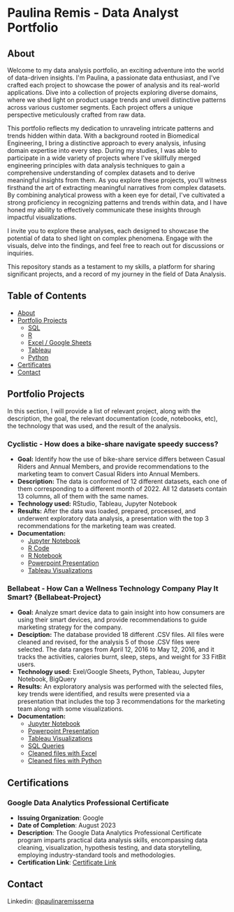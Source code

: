 # Paulina Remis - Data Analyst Portfolio

## About

Welcome to my data analysis portfolio, an exciting adventure into the world of data-driven insights. I'm Paulina, a passionate data enthusiast, and I've  crafted each project to showcase the power of analysis and its real-world applications. Dive into a collection of projects exploring diverse domains, where we shed light on product usage trends and unveil distinctive patterns across various customer segments. Each project offers a unique perspective meticulously crafted from raw data.

This portfolio reflects my dedication to unraveling intricate patterns and trends hidden within data. With a background rooted in Biomedical Engineering, I bring a distinctive approach to every analysis, infusing domain expertise into every step. During my studies, I was able to participate in a wide variety of projects where I've skillfully merged engineering principles with data analysis techniques to gain a comprehensive understanding of complex datasets and to derive meaningful insights from them. As you explore these projects, you'll witness firsthand the art of extracting meaningful narratives from complex datasets. By combining analytical prowess with a keen eye for detail, I've cultivated a strong proficiency in recognizing patterns and trends within data, and I have honed my ability to effectively communicate these insights through impactful visualizations.

I invite you to explore these analyses, each designed to showcase the potential of data to shed light on complex phenomena. Engage with the visuals, delve into the findings, and feel free to reach out for discussions or inquiries.

This repository stands as a testament to my skills, a platform for sharing significant projects, and a record of my journey in the field of Data Analysis.

## Table of Contents

* [About](#About)
* [Portfolio Projects](#Portfolio-Projects)
  * [SQL](#Bellabeat-Project)
  * [R](#Cyclistic---How-does-a-bike-share-navigate-speedy-success?)
  * [Excel / Google Sheets](#Bellabeat---How-Can-a-Wellness-Technology-Company-Play-It-Smart?)
  * [Tableau](#Portfolio-Projects)
  * [Python](#Bellabeat---How-Can-a-Wellness-Technology-Company-Play-It-Smart?)
* [Certificates](#Certifications)
* [Contact](#Contact)

## Portfolio Projects
In this section, I will provide a list of relevant project, along with the description, the goal, the relevant documentation (code, notebooks, etc), the technology that was used, and the result of the analysis.

### Cyclistic - How does a bike-share navigate speedy success?

* **Goal:** Identify how the use of bike-share service differs between Casual Riders and Annual Members, and provide recommendations to the marketing team to convert Casual Riders into Annual Members.
* **Description:** The data is conformed of 12 different datasets, each one of them corresponding to a different month of 2022. All 12 datasets contain 13 columns, all of them with the same names.
* **Technology used:** RStudio, Tableau, Jupyter Notebook
* **Results:** After the data was loaded, prepared, processed, and underwent exploratory data analysis, a presentation with the top 3 recommendations for the marketing team was created.
* **Documentation:**
  * [Jupyter Notebook](https://github.com/paulina0813/Portfolio-Projects/blob/d6daf844a8635587d308d2f79ed5edbea3eee1e0/Case%20Studies/Case%20Study%201%20-%20Cyclistic/Case%20Study%201_Cyclistic.ipynb)
  * [R Code](https://github.com/paulina0813/Portfolio-Projects/blob/d6daf844a8635587d308d2f79ed5edbea3eee1e0/Case%20Studies/Case%20Study%201%20-%20Cyclistic/CaseStudy1_Cyclistic.R)
  * [R Notebook](https://github.com/paulina0813/Portfolio-Projects/blob/27a1c1dfcf5db8d20f674f65aa7857f37a1569b8/Case%20Studies/Case%20Study%201%20-%20Cyclistic/Case-Study-1--How-does-a-bike-share-navigate-speedy-success.Rmd)
  * [Powerpoint Presentation](https://github.com/paulina0813/Portfolio-Projects/blob/27a1c1dfcf5db8d20f674f65aa7857f37a1569b8/Case%20Studies/Case%20Study%201%20-%20Cyclistic/Cyclistic%20Case%20Study%20Presentation.pdf)
  * [Tableau Visualizations](https://github.com/paulina0813/Portfolio-Projects/blob/27a1c1dfcf5db8d20f674f65aa7857f37a1569b8/Case%20Studies/Case%20Study%201%20-%20Cyclistic/Tableau%20Visualizations%20Cyclistic%20Case%20Study.md)

 ### Bellabeat - How Can a Wellness Technology Company Play It Smart? {Bellabeat-Project}

* **Goal:** Analyze smart device data to gain insight into how consumers are using their smart devices, and provide recommendations to guide marketing strategy for the company.
* **Desciption:** The database provided 18 different .CSV files. All files were cleaned and revised, for the analysis 5 of those .CSV files were selected. The data ranges from April 12, 2016 to May 12, 2016, and it tracks the activities, calories burnt, sleep, steps, and weight for 33 FitBit users.
* **Technology used:** Exel/Google Sheets, Python, Tableau, Jupyter Notebook, BigQuery
* **Results:** An exploratory analysis was performed with the selected files, key trends were identified, and results were presented via a presentation that includes the top 3 recommendations for the marketing team along with some visualizations.
* **Documentation:**
  * [Jupyter Notebook](https://github.com/paulina0813/Portfolio-Projects/blob/c13a7aa83958d83ed8de851bdafbacc0f77ebfe2/Case%20Studies/Case%20Study%202%20-%20Bellabeat/Case%20Study%202_Bellabeat.ipynb)
  * [Powerpoint Presentation](https://github.com/paulina0813/Portfolio-Projects/blob/b7fa294dd8fe4d4629763ed2a4afa5b66d87528f/Case%20Studies/Case%20Study%202%20-%20Bellabeat/Bellabeat%20Case%20Study%20Presentation.pdf)
  * [Tableau Visualizations](https://github.com/paulina0813/Portfolio-Projects/blob/99c9c766b8cbc4cee7a4e69165469788344e5983/Case%20Studies/Case%20Study%202%20-%20Bellabeat/Tableau%20Dashboards%20and%20Viz.md)
  * [SQL Queries](https://github.com/paulina0813/Portfolio-Projects/blob/82ae9088cc4e75e1201d0aac24fe3eeb6d3de659/Case%20Studies/Case%20Study%202%20-%20Bellabeat/Case%20Study%202%20-%20Bellabeat%20SQL%20Queries.sql)
  * [Cleaned files with Excel](https://github.com/paulina0813/Portfolio-Projects/tree/6770e67070a7a13410ac53e607134cd9d85a711f/Case%20Studies/Case%20Study%202%20-%20Bellabeat/Excel%20Clean%20Data)
  * [Cleaned files with Python](https://github.com/paulina0813/Portfolio-Projects/tree/99c9c766b8cbc4cee7a4e69165469788344e5983/Case%20Studies/Case%20Study%202%20-%20Bellabeat/Python%20Clean%20Data)


## Certifications

### Google Data Analytics Professional Certificate
- **Issuing Organization**: Google
- **Date of Completion**: August 2023
- **Description**: The Google Data Analytics Professional Certificate program imparts practical data analysis skills, encompassing data cleaning, visualization, hypothesis testing, and data storytelling, employing industry-standard tools and methodologies.
- **Certification Link**: [Certificate Link](https://www.coursera.org/account/accomplishments/specialization/certificate/DHU9E6PFNQQP)


## Contact

Linkedin: [@paulinaremisserna](www.linkedin.com/in/paulinaremisserna)
